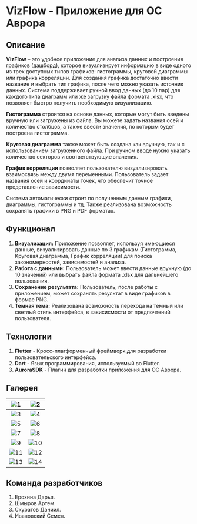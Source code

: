 VizFlow - Приложение для OC Аврора
===

Описание
---

**VizFlow** – это удобное приложение для анализа данных и построения графиков (дашборд), которое визуализирует информацию в виде одного из трех доступных типов графиков: гистограммы, круговой диаграммы или графика корреляции.
Для создания графика достаточно ввести название и выбрать тип графика, после чего можно указать источник данных. Система поддерживает ручной ввод данных (до 10 пар) для каждого типа диаграмм или же загрузку файла формата .xlsx, что позволяет быстро получить необходимую визуализацию.

**Гистограмма** строится на основе данных, которые могут быть введены вручную или загружены из файла. Вы можете задать названия осей и количество столбцов, а также ввести значения, по которым будет построена гистограмма.

**Круговая диаграмма** также может быть создана как вручную, так и с использованием загруженного файла. При ручном вводе нужно указать количество секторов и соответствующие значения.

**График корреляции** позволяет пользователю визуализировать взаимосвязь между двумя переменными. Пользователь задает названия осей и координаты точек, что обеспечит точное представление зависимости.

Система автоматически строит по полученным данным графики, диаграммы, гистограммы и тд. Также реализована возможность сохранять графики в PNG и PDF форматах.

Функционал
---

1. **Визуализация:** Приложение позволяет, используя имеющиеся данные, визуализировать данные по 3 графикам (Гистограмма, Круговая диаграмма, График корреляции) для поиска закономерностей, зависимостей и анализа.
2. **Работа с данными:** Пользователь может ввести данные вручную (до 10 значений) или выбрать файла формата .xlsx для дальнейшего пользования.
3. **Сохранение результата:** Пользователь, после работы с приложением, может сохранять результат в виде графиков в формае PNG.
4. **Темная тема:** Реализована возможность перехода на темный или светлый стиль интерфейса, в зависисмости от предпочтений пользователя.

Технологии
---

1. **Flutter** - Кросс-платформенный фреймворк для разработки пользовательского интерфейса.
2. **Dart** - Язык программирования, используемый во Flutter.
3. **AuroraSDK** - Плагин для разработки приложения для ОС Аврора.

Галерея
---

| ![1](images/Frame1.jpg) | ![2](images/Frame2_2.png) |
|:-------------------:|:-------------------:|
| ![3](images/Frame3_2.png) | ![4](images/Frame4_1.png) |
| ![5](images/Frame5.jpg) | ![6](images/Frame6.jpg) |
| ![7](images/FrameNastr.jpg) | ![8](images/FrameSprav.jpg) |
| ![9](images/Frame1d.jpg) | ![10](images/Frame2_2d.png) |
| ![11](images/Frame3_2d.png) | ![12](images/Frame4_2.png) |
| ![13](images/Frame5d.jpg) | ![14](images/Frame6d.jpg) |

Команда разработчиков
---

1. Ерохина Дарья. 
2. Шмыров Артем.
3. Скуратов Даниил.
4. Ивановский Семен.
